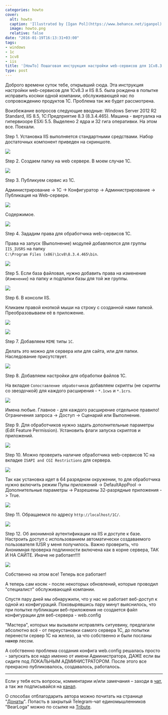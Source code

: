 ```yaml
---
categories: howto
cover:
  alt: howto
  caption: 'Illustrated by [Igan Pol](https://www.behance.net/iganpol)'
  image: howto.png
  relative: false
date: "2016-01-19T16:13:31+03:00"
tags:
- windows
- 1c
- 1cv8
- iis
title: '[HowTo] Пошаговая инструкция настройки web-сервисов для 1Сv8.3 и IIS 8.5'
type: post
---
```


Доброго времени суток тебе, открывший сюда. Эта инструкция настройки web-сервисов для 1Сv8.3 и IIS 8.5. была рождена в попытке исправить косяки одной компании, обслуживающей нас по сопровождению продуктов 1С. Проблема так же будет рассмотрена.

Воизбежание вопросов следующие вводные: Windows Server 2012 R2 Standard, IIS 8.5, 1С:Предприятие 8.3 (8.3.4.465). Машина - виртуалка на гипервизоре ESXi 5.5. Выделено 2 ядра и 32 гига оперативки. На этом все. Поехали.

Step 1. Установка IIS выполняется стандартными средствами. Набор достаточных компонент приведен на скриншоте.

![ ](img/001.jpg)

Step 2. Создаем папку на web сервере. В моем случае 1С.

![ ](img/002.jpg)

Step 3. Публикуем сервис из 1С.

Администрирование -> 1С -> Конфигуратор -> Администрирование -> Публикация на Web-сервере.

![ ](img/003.jpg)

Содержимое.

![ ](img/004.jpg)

Step 4. Зададим права для обработчика web-сервисов 1С.

Права на запуск (Выполнение) модулей добавляются для группы `IIS_IUSRS` на папку  
`C:\Program Files (x86)\1cv8\8.3.4.465\bin`.

![ ](img/005.jpg)

Step 5. Если база файловая, нужно добавить права на изменение (`Изменение`) на папку и подпапки базы для той же группы.

![ ](img/006.jpg)

Step 6. В консоли IIS.

Кликаем правой кнопкой мыши на строку с созданной нами папкой.  Преобразовываем её в приложение.

![ ](img/007.jpg)

![ ](img/008.jpg)

Step 7. Добавляем `MIME` типы `1С`.

Делать это можно для сервера или для сайта, или для папки. Наследование присутствует.

![ ](img/009.jpg)

Step 8. Добавляем настройки для обработки файлов 1С.

На вкладке `Сопоставление обработчиков` добавляем скрипты (не скрипты со звездочкой) для каждого расширения - `*.1cws` и `*.1crs`.

![ ](img/010.jpg)

Имена любые. Главное - для каждого расширение отдельное правило! Ограничения запроса -> Доступ -> Сценарий или Выполнение.

Step 9. Для обработчиков нужно задать дополнительные параметры (Edit Feature Permission). Установить флаги запуска скриптов и приложений.

![ ](img/011.jpg)

Step 10. Можно проверить наличие обработчика web-сервисов 1С на вкладке `ISAPI and CGI Restrictions` для сервера.

![ ](img/012.jpg)

Так как установка идет в 64 разрядном окружении, то для обработчика нужно включить режим Пулы приложений -> DefaultAppPool -> Дополнительные параметры -> Разрешены 32-разрядные приложения -> True.

![ ](img/013.jpg)

Step 11. Обращаемся по адресу `http://localhost/1C/`.

![ ](img/014.jpg)

Step 12. Об анонимной аутентификации на IIS и доступе к базе. Настроить доступ с использованием автоматически создаваемого пользователя IUSR у меня получилось. Важно проверить, что Анонимная проверка подлинности включена как в корне сервера, ТАК И НА САЙТЕ. Иначе не работает!!!!

![ ](img/015.jpg)

Собственно на этом все! Теперь все работает!

А теперь сам косяк - после некоторых обновлений, которые проводил "специалист" обслуживающей компании.

Спустя пару дней мы обнаружили, что у нас не работает веб-доступ к одной из конфигураций. Поковырявшись пару минут выяснилось, что при попытке публикации веб-приложения не создается файл конфигурации для веб-сервера - web.config

"Мастера", которых мы вызывали исправлять ситуевину, предлагали абсолютно всё - от переустановки самого сервера 1С, до попытки перенести сервер 1С на железо, за что собственно и были посланы ~~нахер~~ лесом.

А собственно проблема создания конфига web.config решалась просто - запускать все надо именно от имени Администратора, ДАЖЕ если вы сидите под ЛОКАЛЬНЫМ АДМИНИСТРАТОРОМ. После этого все прекрасно публиковалось, создавалось, работалось.

---

Если у тебя есть вопросы, комментарии и/или замечания – заходи в [чат](https://ttttt.me/jtprogru_chat), а так же подписывайся на [канал](https://ttttt.me/jtprogru_channel).

О способах отблагодарить автора можно почитать на странице "[Донаты](https://jtprog.ru/donations/)". Попасть в закрытый Telegram-чат единомышленников "BearLoga" можно по ссылке на [Tribute](https://web.tribute.tg/s/oRV).
